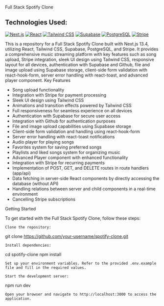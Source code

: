 Full Stack Spotify Clone

## Technologies Used:

[![Next.js](https://img.shields.io/badge/-Next.js-000000?logo=next.js&logoColor=white&style=for-the-badge)](https://nextjs.org/)
[![React](https://img.shields.io/badge/-React-61DAFB?logo=react&logoColor=white&style=for-the-badge)](https://reactjs.org/)
[![Tailwind CSS](https://img.shields.io/badge/-Tailwind%20CSS-38B2AC?logo=tailwind-css&logoColor=white&style=for-the-badge)](https://tailwindcss.com/)
[![Supabase](https://img.shields.io/badge/-Supabase-003B68?logo=supabase&logoColor=white&style=for-the-badge)](https://supabase.io/)
[![PostgreSQL](https://img.shields.io/badge/-PostgreSQL-336791?logo=postgresql&logoColor=white&style=for-the-badge)](https://www.postgresql.org/)
[![Stripe](https://img.shields.io/badge/-Stripe-008CDD?logo=stripe&logoColor=white&style=for-the-badge)](https://stripe.com/)

This is a repository for a Full Stack Spotify Clone built with Next.js 13.4, utilizing React, Tailwind CSS, Supabase, PostgreSQL, and Stripe. It provides a comprehensive music streaming platform with key features such as song upload, Stripe integration, sleek UI design using Tailwind CSS, responsive layout for all devices, authentication with Supabase and Github, file and image upload using Supabase storage, client-side form validation with react-hook-form, server error handling with react-toast, and advanced player component.
Key Features

- Song upload functionality
- Integration with Stripe for payment processing
- Sleek UI design using Tailwind CSS
- Animations and transition effects powered by Tailwind CSS
- Full responsiveness for seamless experience on all devices
- Authentication with Supabase for secure user access
- Integration with Github for authentication purposes
- File and image upload capabilities using Supabase storage
- Client-side form validation and handling using react-hook-form
- Server error handling with react-toast notifications
- Audio player for playing songs
- Favorites system for saving preferred songs
- Playlists and liked songs system for organizing music
- Advanced Player component with enhanced functionality
- Integration with Stripe for recurring payments
- Implementation of POST, GET, and DELETE routes in route handlers (app/api)
- Data fetching in server-side React components by directly accessing the database (without API)
- Handling relations between server and child components in a real-time environment
- Cancelling Stripe subscriptions

Getting Started

To get started with the Full Stack Spotify Clone, follow these steps:

    Clone the repository:

git clone https://github.com/your-username/spotify-clone.git

    Install dependencies:

cd spotify-clone
npm install

    Set up your environment variables. Refer to the provided .env.example file and fill in the required values.

    Start the development server:

npm run dev

    Open your browser and navigate to http://localhost:3000 to access the application.
